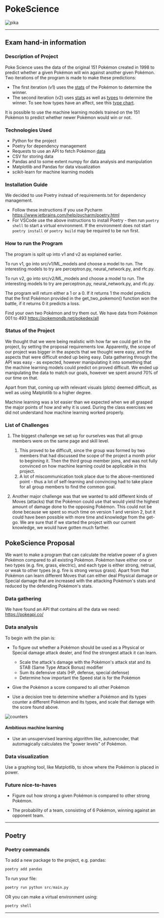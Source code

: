 # PokeScience

![pika](https://user-images.githubusercontent.com/58971957/201761340-5ecabcbc-c7a0-4631-8761-2621b598c1f6.jpg)

---
## Exam hand-in information

### Description of Project

Poke Science uses the data of the original 151 Pokémon created in 1998 to predict whether a given Pokémon will win
against another given Pokémon. Two iterations of the program is made to make these predictions:
- The first iteration (v1)
uses the [stats](https://bulbapedia.bulbagarden.net/wiki/Stat#Permanent_stats) of the Pokémon to determine the winner.
- The second iteration (v2) uses [stats](https://bulbapedia.bulbagarden.net/wiki/Stat#Permanent_stats) as well as
[types](https://bulbapedia.bulbagarden.net/wiki/Type) to determine the winner. To see how types have an affect, see this
[type chart](https://bulbapedia.bulbagarden.net/wiki/Type#Type_chart).

It is possible to use the machine learning models trained on the 151 Pokémon to predict whether newer Pokémon would win
or not.

### Technologies Used

- Python for the project
- Poetry for dependency management
- Requests to use an API to fetch Pokémon [data](https://pokeapi.co/)
- CSV for storing data
- Pandas and to some extent numpy for data analysis and manipulation
- Matplotlib and Pandas for data visualization
- scikit-learn for machine learning models

### Installation Guide

We decided to use Poetry instead of requirements.txt for dependency management.
- Follow these instructions if you use Pycharm <https://www.jetbrains.com/help/pycharm/poetry.html>
- For VSCode use the above instructions to install Poetry - then run `poetry shell` to start a virtual environment.
If the environment does not start `poetry install` or `poetry build` may be required to be run first.

### How to run the Program

The program is split up into v1 and v2 as explained earlier.

To run v1, go into src/v1/ML_models and choose a model to run. The interesting models to try are perceptron.py, neural_network.py,
and rfc.py.

To run v2, go into src/v2/ML_models and choose a model to run. The interesting models to try are perceptron.py, neural_network.py,
and rfc.py.

The program will return either a 1 or a 0. If it returns 1 the model predicts that the first Pokémon provided in the
get_two_pokemon() function won the battle, if it returns 0 it predicts a loss.

Find your own two Pokémon and try them out. We have data from Pokémon 001 to 493 <https://pokemondb.net/pokedex/all>

### Status of the Project

We thought that we were being realistic with how far we could get in the project, by setting the 
proposal requirements low. Apparently, the scope of our project was bigger in the aspects that we thought were easy, and
the aspects that were difficult ended up being easy.
Data gathering through the API was easy - as expected, however manipulating it into something that the machine learning models
could predict on proved difficult. We ended up manipulating the data to match our goals, however we spent around 70% of our time on that.

Apart from that, coming up with relevant visuals (plots) deemed difficult, as well as using Matplotlib to a higher degree.

Machine learning was a lot easier than we expected when we all grasped the major points of how and why it is used.
During the class exercises we did not understand how machine learning worked properly. 

### List of Challenges

1. The biggest challenge we set up for ourselves was that all group members were on the same page and skill level.
   1. This proved to be difficult, since the group was formed by two members that had discussed the scope of the project 
   a month prior to beginning it. Then the third group member joins, and was not fully convinced on how machine learning 
   could be applicable in this project.
   2. A lot of miscommunication took place due to the above-mentioned point - thus a lot of self-learning and convincing
   had to take place for all group members to find the common goal.

2. Another major challenge was that we wanted to add different kinds of Moves (attacks) that the Pokémon could use that would
yield the highest amount of damage done to the opposing Pokémon. This could not be done because we spent so much time on
version 1 and version 2, but it could have been possible with more time and knowledge from the get-go. We are sure that if
we started the project with our current knowledge, we would have gotten much farther.

## PokeScience Proposal

We want to make a program that can calculate the relative power of a given Pokémon compared to all existing Pokémon. Pokémon have either one or two types (e.g. fire, grass, electric), and each type is either strong, netrual, or weak to other types (e.g. fire is strong versus grass). Apart from that Pokémon can learn different Moves that can either deal Physical damage or Special damage that are increased with the attacking Pokémon's stats and reduced by the defending Pokémon's stats.

### Data gathering

We have found an API that contains all the data we need: <https://pokeapi.co/>

### Data analysis

To begin with the plan is:

- To figure out whether a Pokémon should be used as a Physical or Special damage attack dealer, and find the strongest attack it can learn.
  - Scale the attack's damage with the Pokémon's attack stat and its STAB (Same Type Attack Bonus) modifier
  - Sum its defensive stats (HP, defense, special defense)
  - Determine how important the Speed stat is for the Pokémon

- Give the Pokémon a score compared to all other Pokémon

- Use a decision tree to determine whether a Pokémon and its types counter a different Pokémon and its types, and scale that damage with the score found above.

![counters](https://media.discordapp.net/attachments/1040234360500146186/1042012000387072010/image.png)

#### Ambitious machine learning

- Use an unsupervised learning algorithm like, autoencoder, that automagically calculates the "power levels" of Pokémon. 

### Data visualization

Use a graphing tool, like Matplotlib, to show where the Pokémon is placed in power.

### Future nice-to-haves

- Figure out how strong a given Pokémon is compared to other strong Pokémon.

- The probability of a team, consisting of 6 Pokémon, winning against an opponent team.

---

## Poetry

### Poetry commands

To add a new package to the project, e.g. pandas:

```python
poetry add pandas
```

To run your file:

```python
poetry run python src/main.py
```

OR you can make a virtual environment using:

```python
poetry shell
```

---
